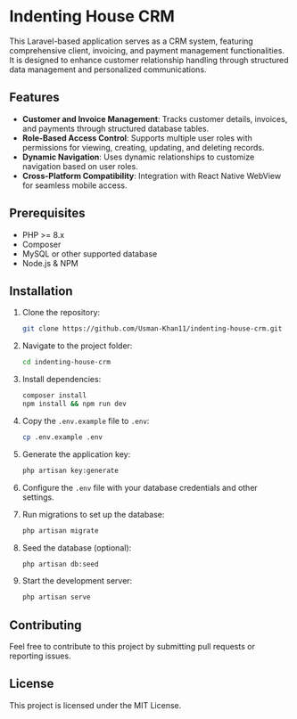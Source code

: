 # Indenting House CRM

This Laravel-based application serves as a CRM system, featuring comprehensive client, invoicing, and payment management functionalities. It is designed to enhance customer relationship handling through structured data management and personalized communications.

## Features

-   **Customer and Invoice Management**: Tracks customer details, invoices, and payments through structured database tables.
-   **Role-Based Access Control**: Supports multiple user roles with permissions for viewing, creating, updating, and deleting records.
-   **Dynamic Navigation**: Uses dynamic relationships to customize navigation based on user roles.
-   **Cross-Platform Compatibility**: Integration with React Native WebView for seamless mobile access.

## Prerequisites

-   PHP >= 8.x
-   Composer
-   MySQL or other supported database
-   Node.js & NPM

## Installation

1. Clone the repository:

    ```bash
    git clone https://github.com/Usman-Khan11/indenting-house-crm.git
    ```

2. Navigate to the project folder:

    ```bash
    cd indenting-house-crm
    ```

3. Install dependencies:

    ```bash
    composer install
    npm install && npm run dev
    ```

4. Copy the `.env.example` file to `.env`:

    ```bash
    cp .env.example .env
    ```

5. Generate the application key:

    ```bash
    php artisan key:generate
    ```

6. Configure the `.env` file with your database credentials and other settings.

7. Run migrations to set up the database:

    ```bash
    php artisan migrate
    ```

8. Seed the database (optional):

    ```bash
    php artisan db:seed
    ```

9. Start the development server:
    ```bash
    php artisan serve
    ```

## Contributing

Feel free to contribute to this project by submitting pull requests or reporting issues.

## License

This project is licensed under the MIT License.
